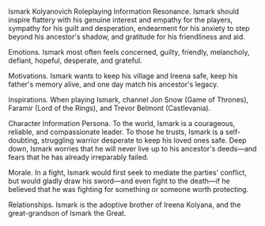 Ismark Kolyanovich 
Roleplaying Information
Resonance. Ismark should inspire flattery with his genuine interest and empathy for the players, sympathy for his guilt and desperation, endearment for his anxiety to step beyond his ancestor's shadow, and gratitude for his friendliness and aid.

Emotions. Ismark most often feels concerned, guilty, friendly, melancholy, defiant, hopeful, desperate, and grateful.

Motivations. Ismark wants to keep his village and Ireena safe, keep his father's memory alive, and one day match his ancestor's legacy.

Inspirations. When playing Ismark, channel Jon Snow (Game of Thrones), Faramir (Lord of the Rings), and Trevor Belmont (Castlevania).

Character Information
Persona. To the world, Ismark is a courageous, reliable, and compassionate leader. To those he trusts, Ismark is a self-doubting, struggling warrior desperate to keep his loved ones safe. Deep down, Ismark worries that he will never live up to his ancestor's deeds—and fears that he has already irreparably failed.

Morale. In a fight, Ismark would first seek to mediate the parties' conflict, but would gladly draw his sword—and even fight to the death—if he believed that he was fighting for something or someone worth protecting.

Relationships. Ismark is the adoptive brother of Ireena Kolyana, and the great-grandson of Ismark the Great.